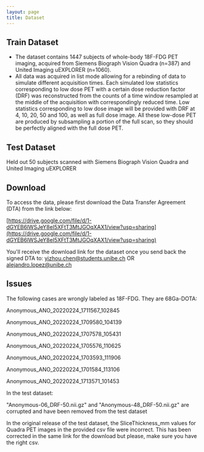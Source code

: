 ```yaml
---
layout: page
title: Dataset
---
```


## Train Dataset

- The dataset contains 1447 subjects of whole-body 18F-FDG PET imaging, acquired from Siemens Biograph Vision Quadra (n=387) and United Imaging uEXPLORER (n=1060).
- All data was acquired in list mode allowing for a rebinding of data to simulate different acquisition times. Each simulated low statistics corresponding to low dose PET with a certain dose reduction factor (DRF) was reconstructed from the counts of a time window resampled at the middle of the acquisition with correspondingly reduced time. Low statistics corresponding to low dose image will be provided with DRF at 4, 10, 20, 50 and 100, as well as full dose image. All these low-dose PET are produced by subsampling a portion of the full scan, so they should be perfectly aligned with the full dose PET.

## Test Dataset

Held out 50 subjects scanned with Siemens Biograph Vision Quadra and United Imaging uEXPLORER

## Download

To access the data, please first download the Data Transfer Agreement (DTA) from the link below:

<!-- [https://drive.google.com/file/d/1fJoeGNSAO9GFqWHoQn5T2WBBBwtOosXm/view?usp=sharing](https://drive.google.com/file/d/1fJoeGNSAO9GFqWHoQn5T2WBBBwtOosXm/view?usp=sharing)   -->
[https://drive.google.com/file/d/1-dGYEB6lWSJeY8eI5XFtT3MtJGOqXAX1/view?usp=sharing](https://drive.google.com/file/d/1-dGYEB6lWSJeY8eI5XFtT3MtJGOqXAX1/view?usp=sharing)

You'll receive the download link for the dataset once you send back the signed DTA to: [yizhou.chen@students.unibe.ch](mailto:yizhou.chen@students.unibe.ch) OR [alejandro.lopez@unibe.ch](mailto:alejandro.lopez@unibe.ch)
<!-- [christoph.clement@students.unibe.ch](mailto:christoph.clement@students.unibe.ch) -->

## Issues

The following cases are wrongly labeled as 18F-FDG. They are 68Ga-DOTA:

Anonymous_ANO_20220224_1711567_102845

Anonymous_ANO_20220224_1709580_104139

Anonymous_ANO_20220224_1707578_105431

Anonymous_ANO_20220224_1705576_110625

Anonymous_ANO_20220224_1703593_111906

Anonymous_ANO_20220224_1701584_113106

Anonymous_ANO_20220224_1713571_101453


In the test dataset:

"Anonymous-06_DRF-50.nii.gz" and "Anonymous-48_DRF-50.nii.gz" are corrupted and have been removed from the test dataset

In the original release of the test dataset, the SliceThickness_mm values for Quadra PET images in the provided csv file were incorrect. This has been corrected in the same link for the download but please, make sure you have the right csv.




